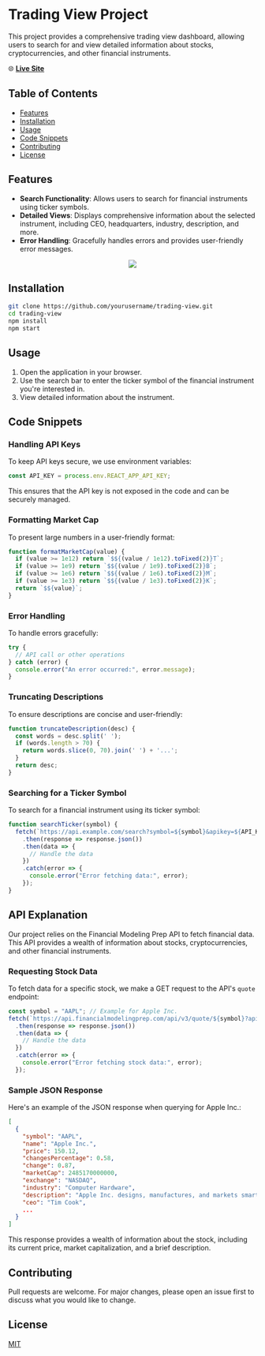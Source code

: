 # Trading View Project

This project provides a comprehensive trading view dashboard, allowing users to search for and view detailed information about stocks, cryptocurrencies, and other financial instruments.

🌐 [**Live Site**](https://viewtrading.netlify.app/)


## Table of Contents

- [Features](#features)
- [Installation](#installation)
- [Usage](#usage)
- [Code Snippets](#code-snippets)
- [Contributing](#contributing)
- [License](#license)

## Features

- **Search Functionality**: Allows users to search for financial instruments using ticker symbols.
- **Detailed Views**: Displays comprehensive information about the selected instrument, including CEO, headquarters, industry, description, and more.
- **Error Handling**: Gracefully handles errors and provides user-friendly error messages.

<p align="center">
  <img src="https://github.com/sunami09/viewtrading/assets/66564001/53b2b463-aac3-4a1b-8dc3-f639cb3b7c3f" >
</p>



## Installation

```bash
git clone https://github.com/yourusername/trading-view.git
cd trading-view
npm install
npm start
```

## Usage

1. Open the application in your browser.
2. Use the search bar to enter the ticker symbol of the financial instrument you're interested in.
3. View detailed information about the instrument.


## Code Snippets

### Handling API Keys

To keep API keys secure, we use environment variables:

```javascript
const API_KEY = process.env.REACT_APP_API_KEY;
```

This ensures that the API key is not exposed in the code and can be securely managed.

### Formatting Market Cap

To present large numbers in a user-friendly format:

```javascript
function formatMarketCap(value) {
  if (value >= 1e12) return `$${(value / 1e12).toFixed(2)}T`;
  if (value >= 1e9) return `$${(value / 1e9).toFixed(2)}B`;
  if (value >= 1e6) return `$${(value / 1e6).toFixed(2)}M`;
  if (value >= 1e3) return `$${(value / 1e3).toFixed(2)}K`;
  return `$${value}`;
}
```

### Error Handling

To handle errors gracefully:

```javascript
try {
  // API call or other operations
} catch (error) {
  console.error("An error occurred:", error.message);
}
```

### Truncating Descriptions

To ensure descriptions are concise and user-friendly:

```javascript
function truncateDescription(desc) {
  const words = desc.split(' ');
  if (words.length > 70) {
    return words.slice(0, 70).join(' ') + '...';
  }
  return desc;
}
```

### Searching for a Ticker Symbol

To search for a financial instrument using its ticker symbol:

```javascript
function searchTicker(symbol) {
  fetch(`https://api.example.com/search?symbol=${symbol}&apikey=${API_KEY}`)
    .then(response => response.json())
    .then(data => {
      // Handle the data
    })
    .catch(error => {
      console.error("Error fetching data:", error);
    });
}
```

## API Explanation

Our project relies on the Financial Modeling Prep API to fetch financial data. This API provides a wealth of information about stocks, cryptocurrencies, and other financial instruments.

### Requesting Stock Data

To fetch data for a specific stock, we make a GET request to the API's `quote` endpoint:

```javascript
const symbol = "AAPL"; // Example for Apple Inc.
fetch(`https://api.financialmodelingprep.com/api/v3/quote/${symbol}?apikey=${API_KEY}`)
  .then(response => response.json())
  .then(data => {
    // Handle the data
  })
  .catch(error => {
    console.error("Error fetching stock data:", error);
  });
```

### Sample JSON Response

Here's an example of the JSON response when querying for Apple Inc.:

```json
[
  {
    "symbol": "AAPL",
    "name": "Apple Inc.",
    "price": 150.12,
    "changesPercentage": 0.58,
    "change": 0.87,
    "marketCap": 2485170000000,
    "exchange": "NASDAQ",
    "industry": "Computer Hardware",
    "description": "Apple Inc. designs, manufactures, and markets smartphones, personal computers, tablets, wearables, and accessories worldwide. It also sells various related services.",
    "ceo": "Tim Cook",
    ...
  }
]
```

This response provides a wealth of information about the stock, including its current price, market capitalization, and a brief description.


## Contributing

Pull requests are welcome. For major changes, please open an issue first to discuss what you would like to change.

## License

[MIT](https://choosealicense.com/licenses/mit/)
